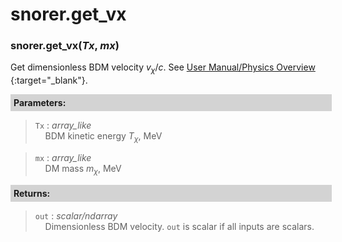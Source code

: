 <script>
window.MathJax = {
  tex: {
    tags: "ams"  // Auto-numbering, AMS based
  }
};
</script>



# snorer.get_vx


###  snorer.get_vx(*Tx*, *mx*)

Get dimensionless BDM velocity $v_\chi/c$.
See [User Manual/Physics Overview <i class="fa-regular fa-bookmark"></i>](../../manual/overview.md#from-line-of-sight-to-time-dependency){:target="_blank"}.

**<div style="background-color: lightgrey; padding: 5px; width: 100%;">Parameters:</div>**

> `Tx` : *array_like* <br>&nbsp;&nbsp;&nbsp;&nbsp;BDM kinetic energy $T_\chi$, MeV

> `mx` : *array_like* <br>&nbsp;&nbsp;&nbsp;&nbsp;DM mass $m_\chi$, MeV



**<div style="background-color: lightgrey; padding: 5px; width: 100%;">Returns:</div>**

> `out` : *scalar/ndarray* <br>&nbsp;&nbsp;&nbsp;&nbsp;Dimensionless BDM velocity. `out` is scalar if all inputs are scalars.




